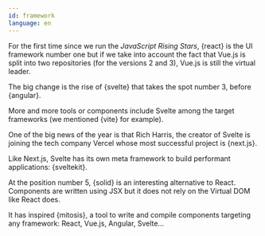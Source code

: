 ```yaml
---
id: framework
language: en
---
```


For the first time since we run the _JavaScript Rising Stars_, {react} is the UI framework number one but if we take into account the fact that Vue.js is split into two repositories (for the versions 2 and 3), Vue.js is still the virtual leader.

The big change is the rise of {svelte} that takes the spot number 3, before {angular}.

More and more tools or components include Svelte among the target frameworks (we mentioned {vite} for example).

One of the big news of the year is that Rich Harris, the creator of Svelte is joining the tech company Vercel whose most successful project is {next.js}.

Like Next.js, Svelte has its own meta framework to build performant applications: {sveltekit}.

At the position number 5, {solid} is an interesting alternative to React. Components are written using JSX but it does not rely on the Virtual DOM like React does.

It has inspired {mitosis}, a tool to write and compile components targeting any framework: React, Vue.js, Angular, Svelte...
